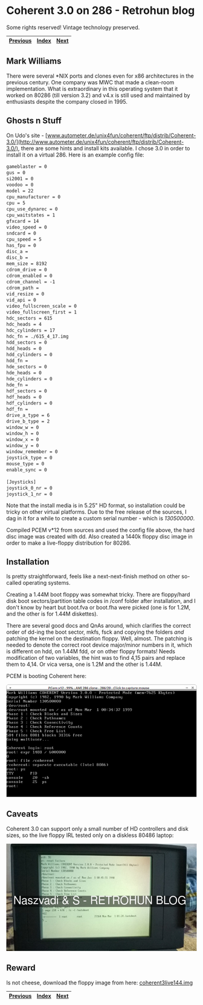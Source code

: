 # Coherent 3.0 on 286 - Retrohun blog

Some rights reserved! Vintage technology preserved.

[Previous](../olivettim211vreanim) | [Index](../../../../) | [Next](../philipspcl101reanim)
--- | --- | ---

## Mark Williams
There were several \*NIX ports and clones even for x86 architectures in the previous century. One company was MWC that made a clean-room implementation. What is extraordinary in this operating system that it worked on 80286 (till version 3.2) and v4.x is still used and maintained by enthusiasts despite the company closed in 1995.

## Ghosts n Stuff
On Udo\'s site - [www.autometer.de/unix4fun/coherent/ftp/distrib/Coherent-3.0/](http://www.autometer.de/unix4fun/coherent/ftp/distrib/Coherent-3.0/), there are some hints and install kits available. I chose 3.0 in order to install it on a virtual 286. Here is an example config file:
```
gameblaster = 0
gus = 0
si2001 = 0
voodoo = 0
model = 22
cpu_manufacturer = 0
cpu = 5
cpu_use_dynarec = 0
cpu_waitstates = 1
gfxcard = 14
video_speed = 0
sndcard = 0
cpu_speed = 5
has_fpu = 0
disc_a = 
disc_b = 
mem_size = 8192
cdrom_drive = 0
cdrom_enabled = 0
cdrom_channel = -1
cdrom_path = 
vid_resize = 0
vid_api = 0
video_fullscreen_scale = 0
video_fullscreen_first = 1
hdc_sectors = 615
hdc_heads = 4
hdc_cylinders = 17
hdc_fn = ./615_4_17.img
hdd_sectors = 0
hdd_heads = 0
hdd_cylinders = 0
hdd_fn = 
hde_sectors = 0
hde_heads = 0
hde_cylinders = 0
hde_fn = 
hdf_sectors = 0
hdf_heads = 0
hdf_cylinders = 0
hdf_fn = 
drive_a_type = 6
drive_b_type = 2
window_w = 0
window_h = 0
window_x = 0
window_y = 0
window_remember = 0
joystick_type = 0
mouse_type = 0
enable_sync = 0

[Joysticks]
joystick_0_nr = 0
joystick_1_nr = 0
```

Note that the install media is in 5.25\" HD format, so installation could be tricky on other virtual platforms. Due to the free release of the sources, I dag in it for a while to create a custom serial number - which is _130500000_.

Compiled PCEM v\*12 from sources and used the config file above, the hard disc image was created with dd. Also created a 1440k floppy disc image in order to make a live-floppy distribution for 80286.

## Installation
Is pretty straightforward, feels like a next-next-finish method on other so-called operating systems.

Creating a 1.44M boot floppy was somewhat tricky. There are floppy/hard disk boot sectors/partition table codes in /conf folder after installation, and I don\'t know by heart but boot.fva or boot.fha were picked (one is for 1.2M, and the other is for 1.44M diskettes).

There are several good docs and QnAs around, which clarifies the correct order of dd-ing the boot sector, mkfs, fsck and copying the folders *and* patching the kernel on the destination floppy. Well, almost. The patching is needed to denote the correct root device major/minor numbers in it, which is different on hdd, on 1.44M fdd, or on other floppy formats! Needs modification of two variables, the hint was to find 4,15 pairs and replace them to 4,14. Or vica versa, one is 1.2M and the other is 1.44M.

PCEM is booting Coherent here:

![Coherent 3.0/286 in PCEM](20171201coherent3on20mhddtype2.png)

## Caveats
Coherent 3.0 can support only a small number of HD controllers and disk sizes, so the live floppy IRL tested only on a diskless 80486 laptop:

![Coherent 3.0/286 on a dec 486 portable](dec486coherent.jpg)

## Reward
Is not cheese, download the floppy image from here: [coherent3live144.img](coherent3live144.img)

[Previous](../olivettim211vreanim) | [Index](../../../../) | [Next](../philipspcl101reanim)
--- | --- | ---

